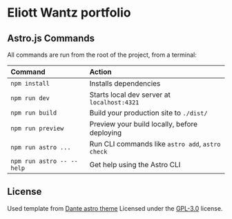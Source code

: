# Eliott Wantz portfolio

## Astro.js Commands

All commands are run from the root of the project, from a terminal:

| Command                   | Action                                           |
| :------------------------ | :----------------------------------------------- |
| `npm install`             | Installs dependencies                            |
| `npm run dev`             | Starts local dev server at `localhost:4321`      |
| `npm run build`           | Build your production site to `./dist/`          |
| `npm run preview`         | Preview your build locally, before deploying     |
| `npm run astro ...`       | Run CLI commands like `astro add`, `astro check` |
| `npm run astro -- --help` | Get help using the Astro CLI                     |


## License
Used template from [Dante astro theme](https://github.com/JustGoodUI/dante-astro-theme)
Licensed under the [GPL-3.0](https://github.com/JustGoodUI/dante-astro-theme/blob/main/LICENSE) license.

